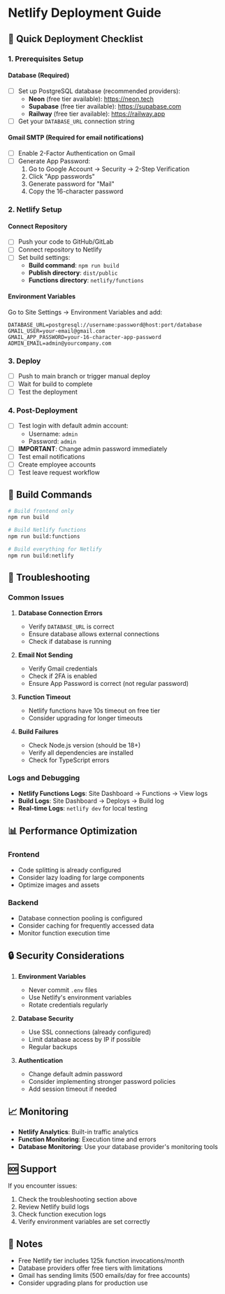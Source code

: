 # Netlify Deployment Guide

## 🚀 Quick Deployment Checklist

### 1. Prerequisites Setup

#### Database (Required)
- [ ] Set up PostgreSQL database (recommended providers):
  - **Neon** (free tier available): https://neon.tech
  - **Supabase** (free tier available): https://supabase.com
  - **Railway** (free tier available): https://railway.app
- [ ] Get your `DATABASE_URL` connection string

#### Gmail SMTP (Required for email notifications)
- [ ] Enable 2-Factor Authentication on Gmail
- [ ] Generate App Password:
  1. Go to Google Account → Security → 2-Step Verification
  2. Click "App passwords"
  3. Generate password for "Mail"
  4. Copy the 16-character password

### 2. Netlify Setup

#### Connect Repository
- [ ] Push your code to GitHub/GitLab
- [ ] Connect repository to Netlify
- [ ] Set build settings:
  - **Build command**: `npm run build`
  - **Publish directory**: `dist/public`
  - **Functions directory**: `netlify/functions`

#### Environment Variables
Go to Site Settings → Environment Variables and add:

```
DATABASE_URL=postgresql://username:password@host:port/database
GMAIL_USER=your-email@gmail.com
GMAIL_APP_PASSWORD=your-16-character-app-password
ADMIN_EMAIL=admin@yourcompany.com
```

### 3. Deploy

- [ ] Push to main branch or trigger manual deploy
- [ ] Wait for build to complete
- [ ] Test the deployment

### 4. Post-Deployment

- [ ] Test login with default admin account:
  - Username: `admin`
  - Password: `admin`
- [ ] **IMPORTANT**: Change admin password immediately
- [ ] Test email notifications
- [ ] Create employee accounts
- [ ] Test leave request workflow

## 🔧 Build Commands

```bash
# Build frontend only
npm run build

# Build Netlify functions
npm run build:functions

# Build everything for Netlify
npm run build:netlify
```

## 🐛 Troubleshooting

### Common Issues

1. **Database Connection Errors**
   - Verify `DATABASE_URL` is correct
   - Ensure database allows external connections
   - Check if database is running

2. **Email Not Sending**
   - Verify Gmail credentials
   - Check if 2FA is enabled
   - Ensure App Password is correct (not regular password)

3. **Function Timeout**
   - Netlify functions have 10s timeout on free tier
   - Consider upgrading for longer timeouts

4. **Build Failures**
   - Check Node.js version (should be 18+)
   - Verify all dependencies are installed
   - Check for TypeScript errors

### Logs and Debugging

- **Netlify Functions Logs**: Site Dashboard → Functions → View logs
- **Build Logs**: Site Dashboard → Deploys → Build log
- **Real-time Logs**: `netlify dev` for local testing

## 📊 Performance Optimization

### Frontend
- Code splitting is already configured
- Consider lazy loading for large components
- Optimize images and assets

### Backend
- Database connection pooling is configured
- Consider caching for frequently accessed data
- Monitor function execution time

## 🔒 Security Considerations

1. **Environment Variables**
   - Never commit `.env` files
   - Use Netlify's environment variables
   - Rotate credentials regularly

2. **Database Security**
   - Use SSL connections (already configured)
   - Limit database access by IP if possible
   - Regular backups

3. **Authentication**
   - Change default admin password
   - Consider implementing stronger password policies
   - Add session timeout if needed

## 📈 Monitoring

- **Netlify Analytics**: Built-in traffic analytics
- **Function Monitoring**: Execution time and errors
- **Database Monitoring**: Use your database provider's monitoring tools

## 🆘 Support

If you encounter issues:

1. Check the troubleshooting section above
2. Review Netlify build logs
3. Check function execution logs
4. Verify environment variables are set correctly

## 📝 Notes

- Free Netlify tier includes 125k function invocations/month
- Database providers offer free tiers with limitations
- Gmail has sending limits (500 emails/day for free accounts)
- Consider upgrading plans for production use